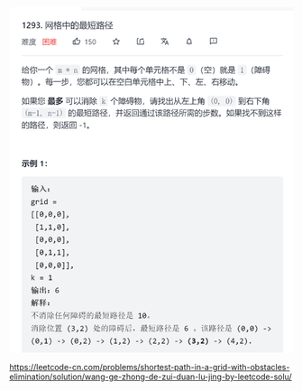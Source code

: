 ![image-20211220094057700](image/image-20211220094057700.png)

https://leetcode-cn.com/problems/shortest-path-in-a-grid-with-obstacles-elimination/solution/wang-ge-zhong-de-zui-duan-lu-jing-by-leetcode-solu/